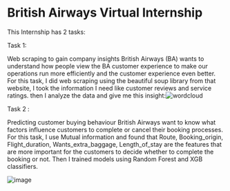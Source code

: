 # British Airways Virtual Internship
This Internship has 2 tasks:

Task 1: 

Web scraping to gain company insights
British Airways (BA) wants to understand how people view the BA customer experience to make our operations run more efficiently and the customer experience even better.
For this task, I did web scraping using the beautiful soup library from that website, I took the information I need like customer reviews and service ratings. then I analyze the data and give me this insight:![wordcloud](https://github.com/Shrutikapedamkar/british-airways-virtual-internship/assets/47322770/3be96d63-d14d-4443-bcc2-481e2bc088ea)

Task 2 : 

Predicting customer buying behaviour
British Airways want to know what factors influence customers to complete or cancel their booking processes. For this task, I use Mutual information and found that Route, Booking_origin, Flight_duration, Wants_extra_baggage, Length_of_stay are the features that are more important for the customers to decide whether to complete the booking or not. Then I trained models using Random Forest and XGB classifiers.

![image](https://github.com/Shrutikapedamkar/british-airways-virtual-internship/assets/47322770/948b3b22-73ac-43fa-bd18-1c00379bc9fa)

